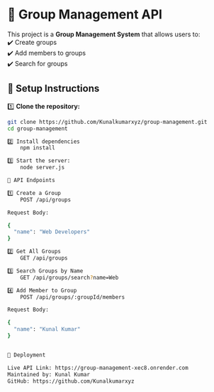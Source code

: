 # 📌 Group Management API  

This project is a **Group Management System** that allows users to:  
✔️ Create groups  
✔️ Add members to groups  
✔️ Search for groups  

## 🔧 Setup Instructions  

1️⃣ **Clone the repository:**  
```sh
git clone https://github.com/Kunalkumarxyz/group-management.git
cd group-management

2️⃣ Install dependencies
    npm install

3️⃣ Start the server:
    node server.js

📡 API Endpoints

1️⃣ Create a Group
    POST /api/groups

Request Body:

{
  "name": "Web Developers"
}

2️⃣ Get All Groups
    GET /api/groups

3️⃣ Search Groups by Name
    GET /api/groups/search?name=Web

4️⃣ Add Member to Group
    POST /api/groups/:groupId/members

Request Body:

{
  "name": "Kunal Kumar"
}


📡 Deployment

Live API Link: https://group-management-xec8.onrender.com
Maintained by: Kunal Kumar
GitHub: https://github.com/Kunalkumarxyz









